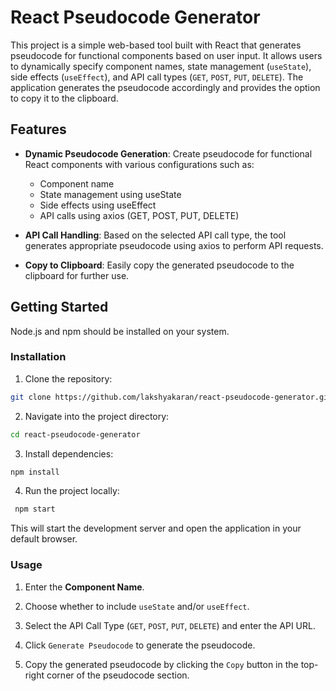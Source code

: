 # React Pseudocode Generator

This project is a simple web-based tool built with React that generates pseudocode for functional components based on user input. It allows users to dynamically specify component names, state management (`useState`), side effects (`useEffect`), and API call types (`GET`, `POST`, `PUT`, `DELETE`). The application generates the pseudocode accordingly and provides the option to copy it to the clipboard.

## Features
- **Dynamic Pseudocode Generation**: Create pseudocode for functional React components with various configurations such as:

  - Component name
  - State management using useState
  - Side effects using useEffect
  - API calls using axios (GET, POST, PUT, DELETE)

- **API Call Handling**: Based on the selected API call type, the tool generates appropriate pseudocode using axios to perform API requests.

- **Copy to Clipboard**: Easily copy the generated pseudocode to the clipboard for further use.

## Getting Started
Node.js and npm should be installed on your system.

### Installation

1. Clone the repository:
  ```bash
  git clone https://github.com/lakshyakaran/react-pseudocode-generator.git
  ```
2. Navigate into the project directory:
  ```bash
  cd react-pseudocode-generator
 ```
3. Install dependencies:
  ```bash
  npm install
 ```
4. Run the project locally:
  ```bash
   npm start
 ```

This will start the development server and open the application in your default browser.


### Usage

1. Enter the **Component Name**.

2. Choose whether to include `useState` and/or `useEffect`.

3. Select the API Call Type (`GET`, `POST`, `PUT`, `DELETE`) and enter the API URL.

4. Click `Generate Pseudocode` to generate the pseudocode.

5. Copy the generated pseudocode by clicking the `Copy` button in the top-right corner of the pseudocode section.
